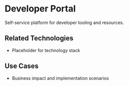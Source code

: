 # Developer Portal

Self-service platform for developer tooling and resources.

## Related Technologies
- Placeholder for technology stack

## Use Cases
- Business impact and implementation scenarios
